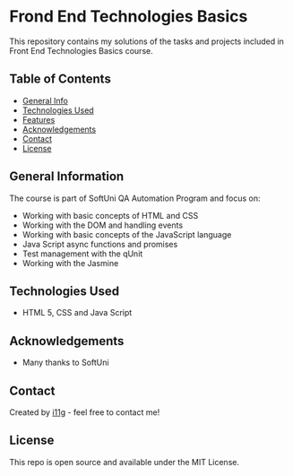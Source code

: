 # Frond End Technologies Basics
This repository contains my solutions of the tasks and projects included in Front End Technologies Basics course. 


## Table of Contents
* [General Info](#general-information)
* [Technologies Used](#technologies-used)
* [Features](#features)
* [Acknowledgements](#acknowledgements)
* [Contact](#contact)
* [License](#license) 

## General Information
The course is part of SoftUni QA Automation Program and focus on:
- Working with basic concepts of HTML and CSS
- Working with the DOM and handling events
- Working with basic concepts of the JavaScript language
- Java Script async functions and promises
- Test management with the qUnit 
- Working with the Jasmine 


## Technologies Used
- HTML 5, CSS and Java Script

## Acknowledgements

- Many thanks to SoftUni

## Contact
Created by [i11g](https://i11g.github.io) - feel free to contact me!

## License 
This repo is open source and available under the MIT License. 
